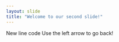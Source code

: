 ```yaml
---
layout: slide
title: "Welcome to our second slide!"
---
```

New line code
Use the left arrow to go back!
